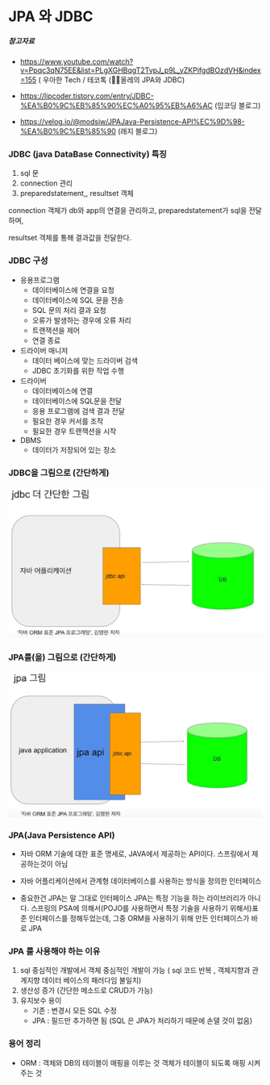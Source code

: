 # JPA 와 JDBC

##### 참고자료

- https://www.youtube.com/watch?v=Ppqc3qN75EE&list=PLgXGHBqgT2TvpJ_p9L_yZKPifgdBOzdVH&index=155 ( 우아한 Tech / 테코톡 (🙆‍♂️올레의 JPA와 JDBC)

- https://lipcoder.tistory.com/entry/JDBC-%EA%B0%9C%EB%85%90%EC%A0%95%EB%A6%AC (입코딩 블로그)

- https://velog.io/@modsiw/JPAJava-Persistence-API%EC%9D%98-%EA%B0%9C%EB%85%90 (래지 블로그)

  

### JDBC (java DataBase Connectivity) 특징

1. sql 문
2. connection 관리
3. preparedstatement,, resultset 객체



connection 객체가 db와 app의 연결을 관리하고, preparedstatement가 sql을 전달하며,

resultset 객체를 통해 결과값을 전달한다.



### JDBC 구성

- 응용프로그램
  - 데이터베이스에 연결을 요청
  - 데이터베이스에 SQL 문을 전송
  - SQL 문의 처리 결과 요청
  - 오류가 발생하는 경우에 오류 처리
  - 트랜잭션을 제어
  - 연결 종료
- 드라이버 매니저
  - 데이터 베이스에 맞는 드라이버 검색
  - JDBC 초기화를 위한 작업 수행
- 드라이버
  - 데이터베이스에 연결
  - 데이터베이스에 SQL문을 전달
  - 응용 프로그램에 검색 결과 전달
  - 필요한 경우 커서를 조작
  - 필요한 경우 트랜잭션을 시작
- DBMS
  - 데이터가 저장되어 있는 장소



### JDBC을 그림으로 (간단하게)

![image-20211020205058277](image/image-20211020205058277.png)



### JPA를(을) 그림으로 (간단하게)

![image-20211020205146332](image/image-20211020205146332.png)



### JPA(Java Persistence API)

- 자바 ORM 기술에 대한 표준 명세로, JAVA에서 제공하는 API이다. 스프링에서 제공하는것이 아님

- 자바 어플리케이션에서 관계형 데이터베이스를 사용하는 방식을 정의한 인터페이스
- 중요한건 JPA는 말 그대로 인터페이스
  JPA는 특정 기능을 하는 라이브러리가 아니다. 스프링의 PSA에 의해서(POJO를 사용하면서 특정 기술을 사용하기 위해서)표준 인터페이스를 정해두었는데, 그중 ORM을 사용하기 위해 만든 인터페이스가 바로 JPA

### JPA 를 사용해야 하는 이유

1. sql 중심적인 개발에서 객체 중심적인 개발이 가능 ( sql 코드 반복 , 객체지향과 관계지향 데이터 베이스의 패러다임 불일치)
2. 생산성 증가 (간단한 메소드로 CRUD가 가능)
3. 유지보수 용이 
   - 기존 : 변경시 모든 SQL 수정
   - JPA : 필드만 추가하면 됨 (SQL 은 JPA가 처리하기 때문에 손댈 것이 없음)

### 용어 정리

- ORM : 객체와 DB의 테이블이 매핑을 이루는 것
  객체가 테이블이 되도록 매핑 시켜주는 것

